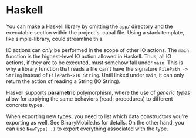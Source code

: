 # Haskell
You can make a Haskell library by omitting the `app/` directory and the
executable section within the project's .cabal file. Using a stack template,
like simple-library, could streamline this.

IO actions can _only_ be performed  in the scope of other IO actions. The `main`
function is the highest-level IO action allowed in Haskell. Thus, all IO
actions, if they are to be executed, must somehow fall under `main`. This is why
a library function that reads a file can't have the signature `FilePath ->
String` instead of `FilePath->IO String`. Until linked under `main`, it can only
return the action of reading a String (IO String).

Haskell supports __parametric__ polymorphism, where the use of _generic types_
allow for applying the same behaviors (read: procedures) to different concrete
types.

When exporting new types, you need to list which data constructors you're
exporting as well. See BinaryMobile.hs for details. On the other hand, you can
use `NewType(..)` to export everything associated with the type.
